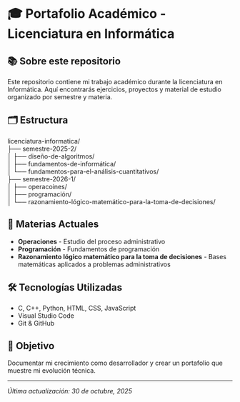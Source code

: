 # 🎓 Portafolio Académico - Licenciatura en Informática

## 📚 Sobre este repositorio
Este repositorio contiene mi trabajo académico durante la licenciatura en Informática. 
Aquí encontrarás ejercicios, proyectos y material de estudio organizado por semestre y materia.

## 🗂️ Estructura

licenciatura-informatica/  
├── semestre-2025-2/  
│ ├── diseño-de-algoritmos/  
│ ├── fundamentos-de-informática/  
│ └── fundamentos-para-el-análisis-cuantitativos/  
├── semestre-2026-1/  
│ ├── operacoines/  
│ ├── programación/  
│ └── razonamiento-lógico-matemático-para-la-toma-de-decisiones/

## 📖 Materias Actuales
- **Operaciones** - Estudio del proceso administrativo
- **Programación** - Fundamentos de programación
- **Razonamiento lógico matemático para la toma de decisiones** - Bases matemáticas aplicados a problemas administrativos

## 🛠️ Tecnologías Utilizadas
- C, C++, Python, HTML, CSS, JavaScript
- Visual Studio Code
- Git & GitHub

## 🎯 Objetivo
Documentar mi crecimiento como desarrollador y crear un portafolio que muestre mi evolución técnica.

---
*Última actualización: 30 de octubre, 2025*